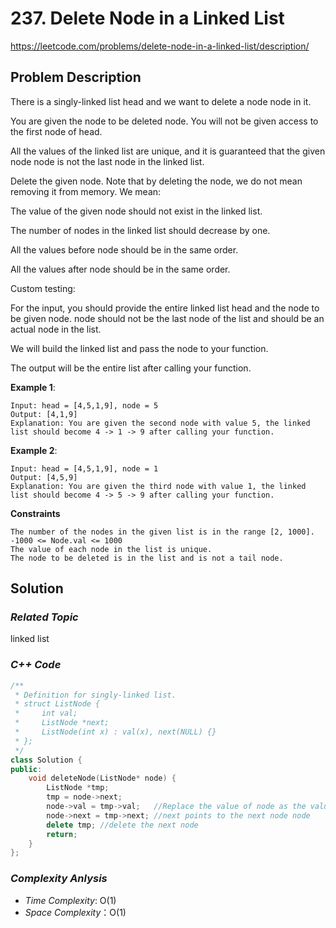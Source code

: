 # 237. Delete Node in a Linked List
https://leetcode.com/problems/delete-node-in-a-linked-list/description/

## Problem Description

There is a singly-linked list head and we want to delete a node node in it.

You are given the node to be deleted node. You will not be given access to the first node of head.

All the values of the linked list are unique, and it is guaranteed that the given node node is not the last node in the linked list.

Delete the given node. Note that by deleting the node, we do not mean removing it from memory. We mean:

The value of the given node should not exist in the linked list.

The number of nodes in the linked list should decrease by one.

All the values before node should be in the same order.

All the values after node should be in the same order.

Custom testing:

For the input, you should provide the entire linked list head and the node to be given node. node should not be the last node of the list and should be an actual node in the list.

We will build the linked list and pass the node to your function.

The output will be the entire list after calling your function.



**Example 1**:
```
Input: head = [4,5,1,9], node = 5
Output: [4,1,9]
Explanation: You are given the second node with value 5, the linked list should become 4 -> 1 -> 9 after calling your function.
```
**Example 2**:
```
Input: head = [4,5,1,9], node = 1
Output: [4,5,9]
Explanation: You are given the third node with value 1, the linked list should become 4 -> 5 -> 9 after calling your function.
```

**Constraints**
```
The number of the nodes in the given list is in the range [2, 1000].
-1000 <= Node.val <= 1000
The value of each node in the list is unique.
The node to be deleted is in the list and is not a tail node.
```

## Solution

### _Related Topic_
   linked list

### _C++ Code_
```cpp
/**
 * Definition for singly-linked list.
 * struct ListNode {
 *     int val;
 *     ListNode *next;
 *     ListNode(int x) : val(x), next(NULL) {}
 * };
 */
class Solution {
public:
    void deleteNode(ListNode* node) {
        ListNode *tmp;
        tmp = node->next;
        node->val = tmp->val;   //Replace the value of node as the value of next node
        node->next = tmp->next; //next points to the next node node
        delete tmp; //delete the next node
        return;
    }
};
```

### _Complexity Anlysis_
- _Time Complexity_: O(1)
- _Space Complexity_：O(1)
